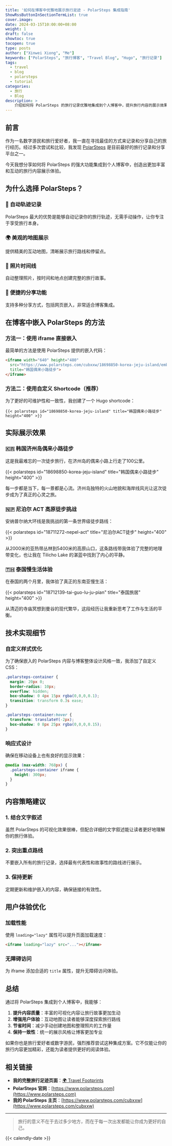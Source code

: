 ```yaml
---
title: '如何在博客中优雅地展示旅行足迹 - PolarSteps 集成指南'
ShowRssButtonInSectionTermList: true
cover.image:
date: 2024-03-15T10:00:00+08:00
weight: 1
draft: false
showtoc: true
tocopen: true
type: posts
author: ["Xinwei Xiong", "Me"]
keywords: ["PolarSteps", "旅行博客", "Travel Blog", "Hugo", "旅行记录"]
tags:
  - travel
  - blog
  - polarsteps
  - tutorial
categories:
  - 旅行
  - Blog
description: >
    介绍如何将 PolarSteps 的旅行记录优雅地集成到个人博客中，提升旅行内容的展示效果和用户体验。从基础嵌入到高级定制，让你的旅行故事更加生动精彩。
---
```


## 前言

作为一名数字游民和旅行爱好者，我一直在寻找最佳的方式来记录和分享自己的旅行经历。经过多次尝试和比较，我发现 [PolarSteps](https://www.polarsteps.com) 是目前最好的旅行记录和分享平台之一。

今天我想分享如何将 PolarSteps 的强大功能集成到个人博客中，创造出更加丰富和互动的旅行内容展示体验。

## 为什么选择 PolarSteps？

### 📱 自动轨迹记录
PolarSteps 最大的优势是能够自动记录你的旅行轨迹，无需手动操作，让你专注于享受旅行本身。

### 🌍 美观的地图展示
提供精美的互动地图，清晰展示旅行路线和停留点。

### 📸 照片时间线
自动整理照片，按时间和地点创建完整的旅行故事。

### 🔗 便捷的分享功能
支持多种分享方式，包括网页嵌入，非常适合博客集成。

## 在博客中嵌入 PolarSteps 的方法

### 方法一：使用 iframe 直接嵌入

最简单的方法是使用 PolarSteps 提供的嵌入代码：

```html
<iframe width="640" height="480" 
  src="https://www.polarsteps.com/cubxxw/18698850-korea-jeju-island/embed" 
  title="韩国偶来小路徒步">
</iframe>
```

### 方法二：使用自定义 Shortcode（推荐）

为了更好的可维护性和一致性，我创建了一个 Hugo shortcode：

```hugo
{{< polarsteps id="18698850-korea-jeju-island" title="韩国偶来小路徒步" height="400" >}}
```

## 实际展示效果

### 🇰🇷 韩国济州岛偶来小路徒步

这是我最难忘的一次徒步旅行，在济州岛的偶来小路上行走了100公里。

{{< polarsteps id="18698850-korea-jeju-island" title="韩国偶来小路徒步" height="400" >}}

每一步都是当下，每一景都是心流。济州岛独特的火山地貌和海岸线风光让这次徒步成为了真正的心灵之旅。

### 🇳🇵 尼泊尔 ACT 高原徒步挑战

安纳普尔纳大环线是我挑战的第一条世界级徒步路线：

{{< polarsteps id="18711272-nepel-act" title="尼泊尔ACT徒步" height="400" >}}

从2000米的亚热带丛林到5400米的高原山口，这条路线带我体验了完整的地理带变化，也让我在 Tilicho Lake 的湛蓝中找到了内心的平静。

### 🇹🇭 泰国慢生活体验

在泰国的两个月里，我体验了真正的东南亚慢生活：

{{< polarsteps id="18712139-tai-guo-lu-ju-pian" title="泰国旅居" height="400" >}}

从清迈的寺庙冥想到曼谷的现代繁华，这段经历让我重新思考了工作与生活的平衡。

## 技术实现细节

### 自定义样式优化

为了确保嵌入的 PolarSteps 内容与博客整体设计风格一致，我添加了自定义 CSS：

```css
.polarsteps-container {
  margin: 20px 0;
  border-radius: 10px;
  overflow: hidden;
  box-shadow: 0 4px 15px rgba(0,0,0,0.1);
  transition: transform 0.3s ease;
}

.polarsteps-container:hover {
  transform: translateY(-2px);
  box-shadow: 0 8px 25px rgba(0,0,0,0.15);
}
```

### 响应式设计

确保在移动设备上也有良好的显示效果：

```css
@media (max-width: 768px) {
  .polarsteps-container iframe {
    height: 300px;
  }
}
```

## 内容策略建议

### 1. 结合文字叙述
虽然 PolarSteps 的可视化效果很棒，但配合详细的文字叙述能让读者更好地理解你的旅行体验。

### 2. 突出重点路线
不要嵌入所有的旅行记录，选择最有代表性和故事性的路线进行展示。

### 3. 保持更新
定期更新和维护嵌入的内容，确保链接的有效性。

## 用户体验优化

### 加载性能
使用 `loading="lazy"` 属性可以提升页面加载速度：

```html
<iframe loading="lazy" src="..."></iframe>
```

### 无障碍访问
为 iframe 添加合适的 `title` 属性，提升无障碍访问体验。

## 总结

通过将 PolarSteps 集成到个人博客中，我能够：

1. **提升内容质量**：丰富的可视化内容让旅行故事更加生动
2. **增强用户体验**：互动地图让读者能够深度探索旅行路线
3. **节省时间**：减少手动创建地图和整理照片的工作量
4. **保持一致性**：统一的展示风格让博客更加专业

如果你也是旅行爱好者或数字游民，强烈推荐尝试这种集成方案。它不仅能让你的旅行内容更加精彩，还能为读者提供更好的阅读体验。

## 相关链接

- **我的完整旅行足迹页面**：[🌍 Travel Footprints](/travel/)
- **PolarSteps 官网**：[https://www.polarsteps.com](https://www.polarsteps.com)
- **我的 PolarSteps 主页**：[https://www.polarsteps.com/cubxxw](https://www.polarsteps.com/cubxxw)

---

> 旅行的意义不在于去过多少地方，而在于每一次出发都能让你成为更好的自己。

{{< calendly-date >}} 